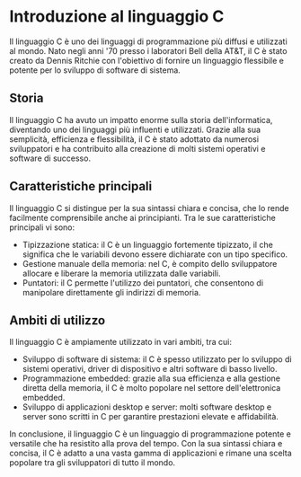 # **Introduzione al linguaggio C**

Il linguaggio C è uno dei linguaggi di programmazione più diffusi e utilizzati al mondo. Nato negli anni '70 presso i laboratori Bell della AT&T, il C è stato creato da Dennis Ritchie con l'obiettivo di fornire un linguaggio flessibile e potente per lo sviluppo di software di sistema.

## **Storia**

Il linguaggio C ha avuto un impatto enorme sulla storia dell'informatica, diventando uno dei linguaggi più influenti e utilizzati. Grazie alla sua semplicità, efficienza e flessibilità, il C è stato adottato da numerosi sviluppatori e ha contribuito alla creazione di molti sistemi operativi e software di successo.

## **Caratteristiche principali**

Il linguaggio C si distingue per la sua sintassi chiara e concisa, che lo rende facilmente comprensibile anche ai principianti. Tra le sue caratteristiche principali vi sono:
- Tipizzazione statica: il C è un linguaggio fortemente tipizzato, il che significa che le variabili devono essere dichiarate con un tipo specifico.
- Gestione manuale della memoria: nel C, è compito dello sviluppatore allocare e liberare la memoria utilizzata dalle variabili.
- Puntatori: il C permette l'utilizzo dei puntatori, che consentono di manipolare direttamente gli indirizzi di memoria.

## **Ambiti di utilizzo**

Il linguaggio C è ampiamente utilizzato in vari ambiti, tra cui:
- Sviluppo di software di sistema: il C è spesso utilizzato per lo sviluppo di sistemi operativi, driver di dispositivo e altri software di basso livello.
- Programmazione embedded: grazie alla sua efficienza e alla gestione diretta della memoria, il C è molto popolare nel settore dell'elettronica embedded.
- Sviluppo di applicazioni desktop e server: molti software desktop e server sono scritti in C per garantire prestazioni elevate e affidabilità.

In conclusione, il linguaggio C è un linguaggio di programmazione potente e versatile che ha resistito alla prova del tempo. Con la sua sintassi chiara e concisa, il C è adatto a una vasta gamma di applicazioni e rimane una scelta popolare tra gli sviluppatori di tutto il mondo.